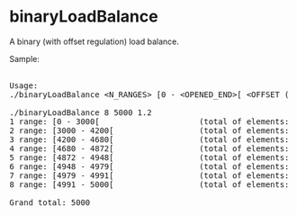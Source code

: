 # binaryLoadBalance
A binary (with offset regulation) load balance.<p>Sample:<br><br>
<pre>
Usage:
./binaryLoadBalance &ltN_RANGES&gt [0 - &ltOPENED_END&gt[ &ltOFFSET ( [0.0 - 2.0] where 1.0=50% )&gt

./binaryLoadBalance 8 5000 1.2
1 range: [0 - 3000[                     (total of elements: 3000)
2 range: [3000 - 4200[                  (total of elements: 1200)
3 range: [4200 - 4680[                  (total of elements: 480)
4 range: [4680 - 4872[                  (total of elements: 192)
5 range: [4872 - 4948[                  (total of elements: 76)
6 range: [4948 - 4979[                  (total of elements: 31)
7 range: [4979 - 4991[                  (total of elements: 12)
8 range: [4991 - 5000[                  (total of elements: 9)

Grand total: 5000
</pre>
